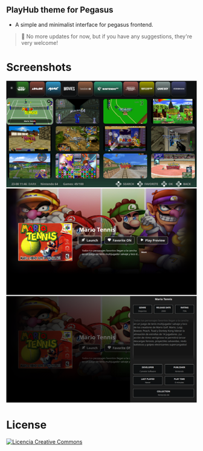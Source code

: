 ## PlayHub theme for Pegasus

- A simple and minimalist interface for pegasus frontend.

> 📢 No more updates for now, but if you have any suggestions, they're very welcome!

# Screenshots

![screen1](https://github.com/ZagonAb/PlayHub/blob/071c210d59feac3e5b40274fa1648efa68239c19/.meta/screenshots/screen1.png)
![screen2](https://github.com/ZagonAb/PlayHub/blob/071c210d59feac3e5b40274fa1648efa68239c19/.meta/screenshots/screen2.png)
![screen3](https://github.com/ZagonAb/PlayHub/blob/071c210d59feac3e5b40274fa1648efa68239c19/.meta/screenshots/screen3.png)

 
# License
<a rel="license" href="http://creativecommons.org/licenses/by-nc-sa/4.0/"><img alt="Licencia Creative Commons" style="border-width:0" src="https://i.creativecommons.org/l/by-nc-sa/4.0/88x31.png" /></a><br /><a rel="license" href="http://creativecommons.org/licenses/by-nc-sa/4.0/"></a>
